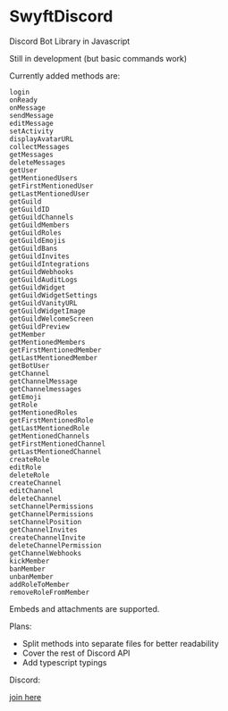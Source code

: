 # SwyftDiscord
 Discord Bot Library in Javascript

Still in development (but basic commands work)

Currently added methods are:

```
login
onReady
onMessage
sendMessage
editMessage
setActivity
displayAvatarURL
collectMessages
getMessages
deleteMessages
getUser
getMentionedUsers
getFirstMentionedUser
getLastMentionedUser
getGuild
getGuildID
getGuildChannels
getGuildMembers
getGuildRoles
getGuildEmojis
getGuildBans
getGuildInvites
getGuildIntegrations
getGuildWebhooks
getGuildAuditLogs
getGuildWidget
getGuildWidgetSettings
getGuildVanityURL
getGuildWidgetImage
getGuildWelcomeScreen
getGuildPreview
getMember
getMentionedMembers
getFirstMentionedMember
getLastMentionedMember
getBotUser
getChannel
getChannelMessage
getChannelmessages
getEmoji
getRole
getMentionedRoles
getFirstMentionedRole
getLastMentionedRole
getMentionedChannels
getFirstMentionedChannel
getLastMentionedChannel
createRole
editRole
deleteRole
createChannel
editChannel
deleteChannel
setChannelPermissions
getChannelPermissions
setChannelPosition
getChannelInvites
createChannelInvite
deleteChannelPermission
getChannelWebhooks
kickMember
banMember
unbanMember
addRoleToMember
removeRoleFromMember
```

Embeds and attachments are supported.

Plans:

+ Split methods into separate files for better readability
+ Cover the rest of Discord API
+ Add typescript typings

Discord:

[join here](https://discord.gg/rZHnGsYkmu)